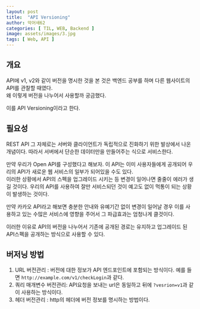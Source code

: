 ```yaml
---
layout: post
title:  "API Versioning"
author: 악어새62
categories: [ TIL, WEB, Backend ]
image: assets/images/3.jpg
tags: [ Web, API ]
---
```

## 개요

API에 v1, v2와 같이 버전을 명시한 것을 본 것은 백엔드 공부를 하며 다른 웹사이트의 API를 관찰할 때였다.  
왜 이렇게 버전을 나누어서 사용할까 궁금했다.

이를 API Versioning이라고 한다.

## 필요성

REST API 그 자체로는 서버와 클라이언트가 독립적으로 진화하기 위한 발상에서 나온 개념이다. 따라서 서버에서 단순한 데이터만을 만들어주는 식으로 서비스한다.

만약 우리가 Open API를 구성했다고 해보자. 이 API는 이미 사용자들에게 공개되어 우리의 API가 새로운 웹 서비스의 일부가 되어있을 수도 있다.  
이러한 상황에서 API의 스펙을 업그레이드 시키는 등 변경이 일어나면 줄줄이 에러가 생길 것이다. 우리의 API를 사용하여 잘만 서비스되던 것이 예고도 없이 먹통이 되는 상황이 발생하는 것이다.

만약 카카오 API라고 해보면 충분한 안내와 유예기간 없이 변경이 일어날 경우 이를 사용하고 있는 수많은 서비스에 영향을 주어서 그 파급효과는 엄청나게 클것이다.

이러한 이유로 API의 버전을 나누어서 기존에 공개된 경로는 유지하고 업그레이드 된 API스펙을 공개하는 방식으로 사용할 수 있다.

## 버저닝 방법

1. URL 버전관리 : 버전에 대한 정보가 API 엔드포인트에 포함되는 방식이다. 예를 들면 `http://example.com/v1/checkLogin`과 같다.
2. 쿼리 매개변수 버전관리: API요청을 보내는 url은 동일하고 뒤에 `?vesrion=v1`과 같이 사용하는 방식이다.
3. 헤더 버전관리 : http의 헤더에 버전 정보를 명시하는 방법이다.






